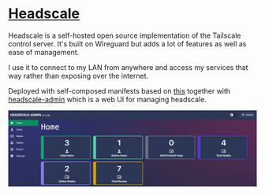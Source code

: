 # [Headscale](https://github.com/juanfont/headscale)

Headscale is a self-hosted open source implementation of the Tailscale control server. It's built on Wireguard but adds a lot of features as well as ease of management.

I use it to connect to my LAN from anywhere and access my services that way rather than exposing over the internet.

Deployed with self-composed manifests based on [this](https://github.com/juanfont/headscale/blob/main/docs/running-headscale-container.md) together with [headscale-admin](https://github.com/GoodiesHQ/headscale-admin) which is a web UI for managing headscale.

![headscale-admin overview](/assets/images/headscale-admin-overview.png)

